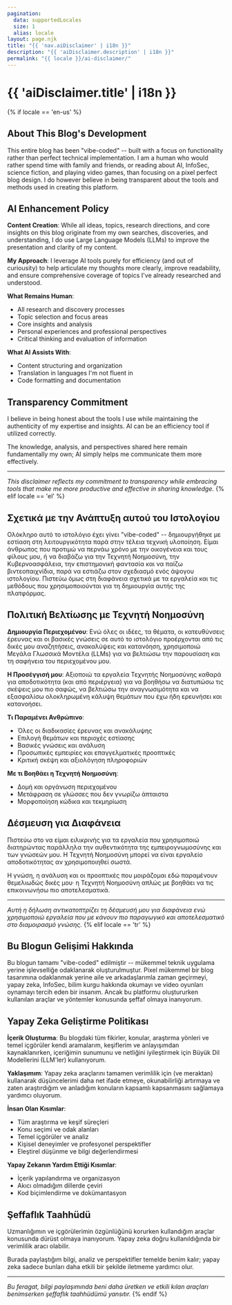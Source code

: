 ```yaml
---
pagination:
  data: supportedLocales
  size: 1
  alias: locale
layout: page.njk
title: "{{ 'nav.aiDisclaimer' | i18n }}"
description: "{{ 'aiDisclaimer.description' | i18n }}"
permalink: "{{ locale }}/ai-disclaimer/"
---
```


# {{ 'aiDisclaimer.title' | i18n }}

{% if locale == 'en-us' %}
## About This Blog's Development

This entire blog has been "vibe-coded" -- built with a focus on functionality rather than perfect technical implementation.
I am a human who would rather spend time with family and friends, or reading about AI, InfoSec, science fiction, and playing video games, than focusing on a pixel perfect blog design.
I do however believe in being transparent about the tools and methods used in creating this platform.

## AI Enhancement Policy

**Content Creation**: While all ideas, topics, research directions, and core insights on this blog originate from my own searches, discoveries, and understanding, I do use Large Language Models (LLMs) to improve the presentation and clarity of my content.

**My Approach**: I leverage AI tools purely for efficiency (and out of curiousity) to help articulate my thoughts more clearly, improve readability, and ensure comprehensive coverage of topics I've already researched and understood.

**What Remains Human**: 
- All research and discovery processes
- Topic selection and focus areas
- Core insights and analysis
- Personal experiences and professional perspectives
- Critical thinking and evaluation of information

**What AI Assists With**:
- Content structuring and organization
- Translation in languages I'm not fluent in
- Code formatting and documentation

## Transparency Commitment

I believe in being honest about the tools I use while maintaining the authenticity of my expertise and insights. AI can be an efficiency tool if utilized correctly.

The knowledge, analysis, and perspectives shared here remain fundamentally my own; AI simply helps me communicate them more effectively.

---

*This disclaimer reflects my commitment to transparency while embracing tools that make me more productive and effective in sharing knowledge.*
{% elif locale == 'el' %}
## Σχετικά με την Ανάπτυξη αυτού του Ιστολογίου

Ολόκληρο αυτό το ιστολόγιο έχει γίνει "vibe-coded" -- δημιουργήθηκε με εστίαση στη λειτουργικότητα παρά στην τέλεια τεχνική υλοποίηση.
Είμαι άνθρωπος που προτιμώ να περνάω χρόνο με την οικογένεια και τους φίλους μου, ή να διαβάζω για την Τεχνητή Νοημοσύνη, την Κυβερνοασφάλεια, την επιστημονική φαντασία και να παίζω βιντεοπαιχνίδια, παρά να εστιάζω στον σχεδιασμό ενός άψογου ιστολογίου.
Πιστεύω όμως στη διαφάνεια σχετικά με τα εργαλεία και τις μεθόδους που χρησιμοποιούνται για τη δημιουργία αυτής της πλατφόρμας.

## Πολιτική Βελτίωσης με Τεχνητή Νοημοσύνη

**Δημιουργία Περιεχομένου**: Ενώ όλες οι ιδέες, τα θέματα, οι κατευθύνσεις έρευνας και οι βασικές γνώσεις σε αυτό το ιστολόγιο προέρχονται από τις δικές μου αναζητήσεις, ανακαλύψεις και κατανόηση, χρησιμοποιώ Μεγάλα Γλωσσικά Μοντέλα (LLMs) για να βελτιώσω την παρουσίαση και τη σαφήνεια του περιεχομένου μου.

**Η Προσέγγισή μου**: Αξιοποιώ τα εργαλεία Τεχνητής Νοημοσύνης καθαρά για αποδοτικότητα (και από περιέργεια) για να βοηθήσω να διατυπώσω τις σκέψεις μου πιο σαφώς, να βελτιώσω την αναγνωσιμότητα και να εξασφαλίσω ολοκληρωμένη κάλυψη θεμάτων που έχω ήδη ερευνήσει και κατανοήσει.

**Τι Παραμένει Ανθρώπινο**:
- Όλες οι διαδικασίες έρευνας και ανακάλυψης
- Επιλογή θεμάτων και περιοχές εστίασης
- Βασικές γνώσεις και ανάλυση
- Προσωπικές εμπειρίες και επαγγελματικές προοπτικές
- Κριτική σκέψη και αξιολόγηση πληροφοριών

**Με τι Βοηθάει η Τεχνητή Νοημοσύνη**:
- Δομή και οργάνωση περιεχομένου
- Μετάφραση σε γλώσσες που δεν γνωρίζω άπταιστα
- Μορφοποίηση κώδικα και τεκμηρίωση

## Δέσμευση για Διαφάνεια

Πιστεύω στο να είμαι ειλικρινής για τα εργαλεία που χρησιμοποιώ διατηρώντας παράλληλα την αυθεντικότητα της εμπειρογνωμοσύνης και των γνώσεών μου. Η Τεχνητή Νοημοσύνη μπορεί να είναι εργαλείο αποδοτικότητας αν χρησιμοποιηθεί σωστά.

Η γνώση, η ανάλυση και οι προοπτικές που μοιράζομαι εδώ παραμένουν θεμελιωδώς δικές μου· η Τεχνητή Νοημοσύνη απλώς με βοηθάει να τις επικοινωνήσω πιο αποτελεσματικά.

---

*Αυτή η δήλωση αντικατοπτρίζει τη δέσμευσή μου για διαφάνεια ενώ χρησιμοποιώ εργαλεία που με κάνουν πιο παραγωγικό και αποτελεσματικό στο διαμοιρασμό γνώσης.*
{% elif locale == 'tr' %}
## Bu Blogun Gelişimi Hakkında

Bu blogun tamamı "vibe-coded" edilmiştir -- mükemmel teknik uygulama yerine işlevselliğe odaklanarak oluşturulmuştur.
Pixel mükemmel bir blog tasarımına odaklanmak yerine aile ve arkadaşlarımla zaman geçirmeyi, yapay zeka, InfoSec, bilim kurgu hakkında okumayı ve video oyunları oynamayı tercih eden bir insanım.
Ancak bu platformu oluştururken kullanılan araçlar ve yöntemler konusunda şeffaf olmaya inanıyorum.

## Yapay Zeka Geliştirme Politikası

**İçerik Oluşturma**: Bu blogdaki tüm fikirler, konular, araştırma yönleri ve temel içgörüler kendi aramalarım, keşiflerim ve anlayışımdan kaynaklanırken, içeriğimin sunumunu ve netliğini iyileştirmek için Büyük Dil Modellerini (LLM'ler) kullanıyorum.

**Yaklaşımım**: Yapay zeka araçlarını tamamen verimlilik için (ve meraktan) kullanarak düşüncelerimi daha net ifade etmeye, okunabilirliği artırmaya ve zaten araştırdığım ve anladığım konuların kapsamlı kapsanmasını sağlamaya yardımcı oluyorum.

**İnsan Olan Kısımlar**:
- Tüm araştırma ve keşif süreçleri
- Konu seçimi ve odak alanları
- Temel içgörüler ve analiz
- Kişisel deneyimler ve profesyonel perspektifler
- Eleştirel düşünme ve bilgi değerlendirmesi

**Yapay Zekanın Yardım Ettiği Kısımlar**:
- İçerik yapılandırma ve organizasyon
- Akıcı olmadığım dillerde çeviri
- Kod biçimlendirme ve dokümantasyon

## Şeffaflık Taahhüdü

Uzmanlığımın ve içgörülerimin özgünlüğünü korurken kullandığım araçlar konusunda dürüst olmaya inanıyorum. Yapay zeka doğru kullanıldığında bir verimlilik aracı olabilir.

Burada paylaştığım bilgi, analiz ve perspektifler temelde benim kalır; yapay zeka sadece bunları daha etkili bir şekilde iletmeme yardımcı olur.

---

*Bu feragat, bilgi paylaşımında beni daha üretken ve etkili kılan araçları benimserken şeffaflık taahhüdümü yansıtır.*
{% endif %}